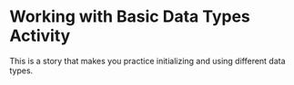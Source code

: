 # Working with Basic Data Types Activity
This is a story that makes you practice initializing and using different data types.